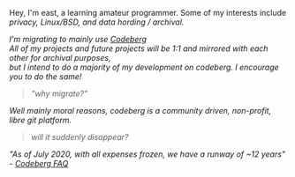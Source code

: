
Hey, I'm east, a learning amateur programmer.
Some of my interests include <i>privacy, Linux/BSD, and data hording / archival.

I'm migrating to mainly use [Codeberg](https://codeberg.org/east "east on codeberg") <br>
All of my projects and future projects will be 1:1 and mirrored with each other for archival purposes, <br> *but* I intend to do a majority of my development on codeberg. I encourage you to do the same!
> "why migrate?"


Well mainly moral reasons, codeberg is a community driven, non-profit, libre git platform.

> will it suddenly disappear? 


"As of July 2020, with all expenses frozen, we have a runway of ~12 years" - [Codeberg FAQ](https://codeberg.org/east](https://docs.codeberg.org/getting-started/faq/#is-codeberg-well-funded%3F) "Is codeberg well funded?")

<!--
Secret Information :
I'm in your walls
-->
